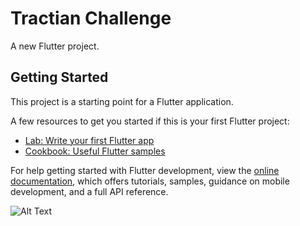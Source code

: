 # Tractian Challenge

A new Flutter project.

## Getting Started

This project is a starting point for a Flutter application.

A few resources to get you started if this is your first Flutter project:

- [Lab: Write your first Flutter app](https://docs.flutter.dev/get-started/codelab)
- [Cookbook: Useful Flutter samples](https://docs.flutter.dev/cookbook)

For help getting started with Flutter development, view the
[online documentation](https://docs.flutter.dev/), which offers tutorials,
samples, guidance on mobile development, and a full API reference.

![Alt Text](https://drive.google.com/file/d/1L0zkIbhJQIJMrzjioWceBnHfQ2b5YWck/view?usp=drive_link)
